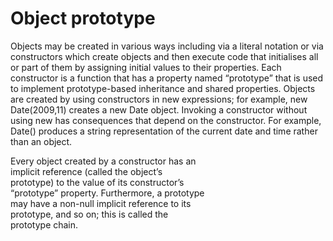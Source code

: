 # Object prototype

Objects may be created in various ways including via a literal notation or via constructors which create objects and then execute code that initialises all or part of them by assigning initial values to their properties. Each constructor is a function that has a property named “prototype” that is used to implement prototype-based inheritance and shared properties. Objects are created by using constructors in new expressions; for example, new Date(2009,11) creates a new Date object. Invoking a constructor without using new has consequences that depend on the constructor. For example, Date() produces a string representation of the current date and time rather than an object.   

Every object created by a constructor has an  
implicit reference (called the object’s  
prototype) to the value of its constructor’s  
“prototype” property. Furthermore, a prototype  
may have a non-null implicit reference to its  
prototype, and so on; this is called the  
prototype chain.  
